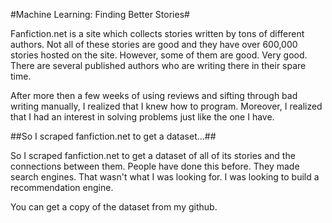 #Machine Learning: Finding Better Stories#

Fanfiction.net is a site which collects stories written by tons of different authors. Not all of these stories are good and they have over 600,000 stories hosted on the site. However, some of them are good. Very good. There are several published authors who are writing there in their spare time.

After more then a few weeks of using reviews and sifting through bad writing manually, I realized that I knew how to program. Moreover, I realized that I had an interest in solving problems just like the one I have.

##So I scraped fanfiction.net to get a dataset...##

So I scraped fanfiction.net to get a dataset of all of its stories and the connections between them. People have done this before. They made search engines. That wasn't what I was looking for. I was looking to build a recommendation engine.

You can get a copy of the dataset from my github.